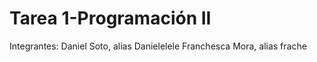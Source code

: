 # Tarea 1-Programación II
Integrantes:
Daniel Soto, alias Danielelele
Franchesca Mora, alias frache
